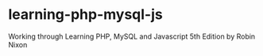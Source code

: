 # learning-php-mysql-js
Working through Learning PHP, MySQL and Javascript 5th Edition by Robin Nixon
